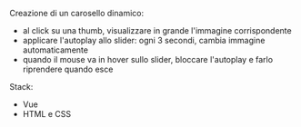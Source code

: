 Creazione di un carosello dinamico:
  - al click su una thumb, visualizzare in grande l'immagine corrispondente
  - applicare l'autoplay allo slider: ogni 3 secondi, cambia immagine automaticamente
  - quando il mouse va in hover sullo slider, bloccare l'autoplay e farlo riprendere quando esce

Stack:
  - Vue
  - HTML e CSS
